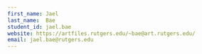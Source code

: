 ```yaml
---
first_name: Jael
last_name:  Bae
student_id: jael.bae
website: https://artfiles.rutgers.edu/~bae@art.rutgers.edu/
email: jael.bae@rutgers.edu
---
```


